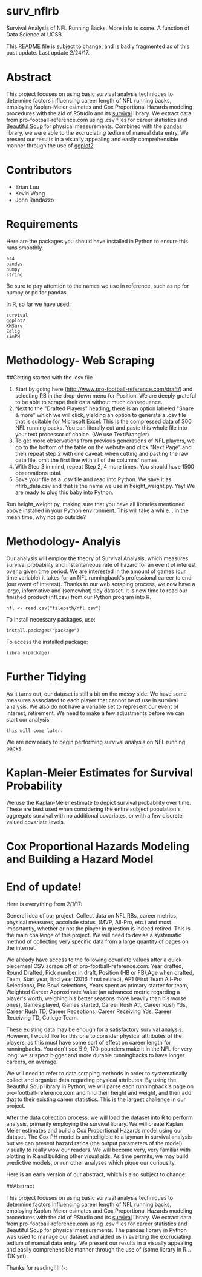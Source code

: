 # surv_nflrb
Survival Analysis of NFL Running Backs. More info to come. A function of Data Science at UCSB.

This README file is subject to change, and is badly fragmented as of this past update. Last update 2/24/17.

# Abstract

This project focuses on using basic survival analysis techniques to determine factors influencing career length of NFL running backs, employing Kaplan-Meier esimates and Cox Proportional Hazards modeling procedures with the aid of RStudio and its [survival](https://github.com/cran/survival) library. We extract data from pro-football-reference.com using .csv files for career statistics and [Beautiful Soup](https://www.crummy.com/software/BeautifulSoup/) for physical measurements. Combined with the [pandas](http://pandas.pydata.org/) library, we were able to the excruciating tedium of manual data entry. We present our results in a visually appealing and easily comprehensible manner through the use of [ggplot2](https://github.com/tidyverse/ggplot2).

# Contributors

* Brian Luu
* Kevin Wang
* John Randazzo

# Requirements

Here are the packages you should have installed in Python to ensure this runs smoothly.
```
bs4
pandas
numpy
string
```
Be sure to pay attention to the names we use in reference, such as np for numpy or pd for pandas.

In R, so far we have used:
```
survival
ggplot2
KMSurv
Zelig
simPH
```

# Methodology- Web Scraping

##Getting started with the .csv file
1. Start by going here (http://www.pro-football-reference.com/draft/) and selecting RB in the drop-down menu for Position. We are deeply grateful to be able to scrape their data without much consequence.
2. Next to the "Drafted Players" heading, there is an option labeled "Share & more" which we will click, yielding an option to generate a .csv file that is suitable for Microsoft Excel. This is the compressed data of 300 NFL running backs. You can literally cut and paste this whole file into your text processor of choice. (We use TextWrangler)
3. To get more observations from previous generations of NFL players, we go to the bottom of the table on the website and click "Next Page" and then repeat step 2 with one caveat: when cutting and pasting the raw data file, omit the first line with all of the columns' names.
4. With Step 3 in mind, repeat Step 2, 4 more times. You should have 1500 observations total.
5. Save your file as a .csv file and read into Python. We save it as nflrb_data.csv and that is the name we use in height_weight.py.
Yay! We are ready to plug this baby into Python.

Run height_weight.py, making sure that you have all libraries mentioned above installed in your Python environment. This will take a while... in the mean time, why not go outside? 

# Methodology- Analyis

Our analysis will employ the theory of Survival Analysis, which measures survival probability and instantaneous rate of hazard for an event of interest over a given time period. We are interested in the amount of games (our time variable) it takes for an NFL runningback's professional career to end (our event of interest). Thanks to our web scraping process, we now have a large, informative and (somewhat) tidy dataset. It is now time to read our finished product (nfl.csv) from our Python program into R.
```
nfl <- read.csv("filepath/nfl.csv")
```
To install necessary packages, use:
```
install.packages("package")
```
To access the installed package:
```
library(package)
```

# Further Tidying
As it turns out, our dataset is still a bit on the messy side. We have some measures associated to each player that cannot be of use in survival analysis. We also do not have a variable set to represent our event of interest, retirement. We need to make a few adjustments before we can start our analysis.
```
this will come later.
```



We are now ready to begin performing survival analysis on NFL running backs. 

# Kaplan-Meier Estimates for Survival Probability

We use the Kaplan-Meier estimate to depict survival probability over time. These are best used when considering the entire subject population's aggregate survival with no additional covariates, or with a few discrete valued covariate levels.


# Cox Proportional Hazards Modeling and Building a Hazard Model







# End of update!
Here is everything from 2/1/17:

General idea of our project: Collect data on NFL RBs, career metrics, physical measures, accolade status, (MVP, All-Pro, etc.) and most importantly, whether or not the player in question is indeed retired.
This is the main challenge of this project. We will need to devise a systematic method of collecting very specific data from a large quantity of pages on the internet. 

We already have access to the following covariate values after a quick piecemeal CSV scrape off of pro-football-reference.com: Year drafted, Round Drafted, Pick number in draft, Position (HB or FB),Age when drafted, Team, Start year, End year (2016 if not retired), AP1 (First Team All-Pro Selections), Pro Bowl selections, Years spent as primary starter for team, Weighted Career Approximate Value (an advanced metric regarding a player's worth, weighing his better seasons more heavily than his worse ones), Games played, Games started, Career Rush Att, Career Rush Yds, Career Rush TD, Career Receptions, Career Receiving Yds, Career Receiving TD, College Team.

These existing data may be enough for a satisfactory survival analysis. However, I would like for this one to consider physical attributes of the players, as this must have some sort of effect on career length for runningbacks. You don't see 5'9, 170-pounders make it in the NFL for very long: we suspect bigger and more durable runningbacks to have longer careers, on average.

We will need to refer to data scraping methods in order to systematically collect and organize data regarding physical attributes. By using the Beautiful Soup library in Python, we will parse each runningback's page on pro-football-reference.com and find their height and weight, and then add that to their existing career statistics. This is the largest challenge in our project.

After the data collection process, we will load the dataset into R to perform analysis, primarily employing the survival library. We will create Kaplan Meier estimates and build a Cox Proportional Hazards model using our dataset. The Cox PH model is unintelligible to a layman in survival analysis but we can present hazard ratios (the output parameters of the model) visually to really wow our readers. We will become very, very familiar with plotting in R and building other visual aids. As time permits, we may build predictive models, or run other analyses which pique our curiousity.

Here is an early version of our abstract, which is also subject to change:

##Abstract 

This project focuses on using basic survival analysis techniques to determine factors influencing career length of NFL running backs, employing Kaplan-Meier esimates and Cox Proportional Hazards modeling procedures with the aid of RStudio and its [survival](https://github.com/cran/survival) library. We extract data from pro-football-reference.com using .csv files for career statistics and Beautiful Soup for physical measurements. The pandas library in Python was used to manage our dataset and aided us in averting the excruciating tedium of manual data entry. We present our results in a visually appealing and easily comprehensible manner through the use of (some library in R... IDK yet).


Thanks for reading!!!! (-:
